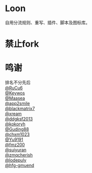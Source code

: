 # Loon
自用分流规则、重写、插件、脚本及图标库。

# 禁止fork

# 鸣谢
排名不分先后<br>
[@RuCu6](https://github.com/RuCu6)<br>
[@Keywos](https://github.com/Keywos)<br>
[@Maasea](https://github.com/Maasea)<br>
[@app2smile](https://github.com/app2smile)<br>
[@blackmatrix7](https://github.com/blackmatrix7)<br>
[@xream](https://github.com/xream)<br>
[@ddgksf2013](https://github.com/ddgksf2013)<br>
[@kokoryh](https://github.com/kokoryh)<br>
[@Guding88](https://github.com/Guding88)<br>
[@chxm1023](https://github.com/chxm1023)<br>
[@Yu9191](https://github.com/Yu9191)<br>
[@fmz200](https://github.com/fmz200)<br>
[@suiyuran](https://github.com/suiyuran)<br>
[@zmqcherish](https://github.com/zmqcherish)<br>
[@lodepuly](https://gitlab.com/lodepuly/vpn_tool)<br>
[@hfg-gmuend](https://github.com/hfg-gmuend)<br>
